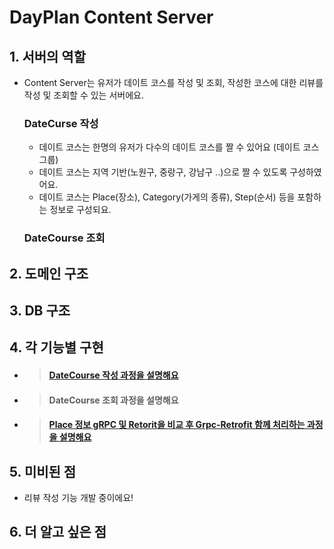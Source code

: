 # DayPlan Content Server

## 1. 서버의 역할
- Content Server는 유저가 데이트 코스를 작성 및 조회, 작성한 코스에 대한 리뷰를 작성 및 조회할 수 있는 서버에요.

  ### DateCurse 작성
    - 데이트 코스는 한명의 유저가 다수의 데이트 코스를 짤 수 있어요 (데이트 코스 그룹)
    - 데이트 코스는 지역 기반(노원구, 중랑구, 강남구 ..)으로 짤 수 있도록 구성하였어요.
    - 데이트 코스는 Place(장소), Category(가게의 종류), Step(순서) 등을 포함하는 정보로 구성되요.

  ### DateCourse 조회

## 2. 도메인 구조

## 3. DB 구조

## 4. 각 기능별 구현
- > #### [DateCourse 작성 과정을 설명해요]()

- > #### DateCourse 조회 과정을 설명해요

- > #### [Place 정보 gRPC 및 Retorit을 비교 후 Grpc-Retrofit 함께 처리하는 과정을 설명해요](https://github.com/DayPlan-Team/dayplan-cotent-api/blob/main/readme/PlaceRrpcVsRetrofit.md)
  
## 5. 미비된 점
- 리뷰 작성 기능 개발 중이에요!

## 6. 더 알고 싶은 점